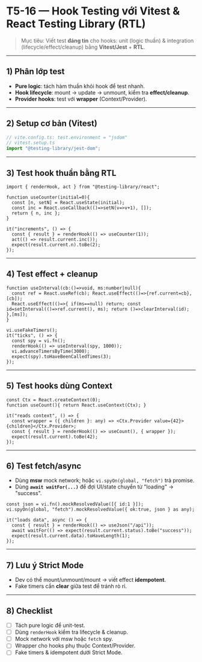 # T5-16 — Hook Testing với Vitest & React Testing Library (RTL)

> Mục tiêu: Viết test **đáng tin** cho hooks: unit (logic thuần) & integration (lifecycle/effect/cleanup) bằng **Vitest/Jest** + **RTL**.

---

## 1) Phân lớp test
- **Pure logic**: tách hàm thuần khỏi hook để test nhanh.  
- **Hook lifecycle**: mount → update → unmount, kiểm tra **effect/cleanup**.  
- **Provider hooks**: test với **wrapper** (Context/Provider).

---

## 2) Setup cơ bản (Vitest)
```ts
// vite.config.ts: test.environment = "jsdom"
// vitest.setup.ts
import "@testing-library/jest-dom";
```

---

## 3) Test hook thuần bằng RTL
```tsx
import { renderHook, act } from "@testing-library/react";

function useCounter(initial=0){
  const [n, setN] = React.useState(initial);
  const inc = React.useCallback(()=>setN(v=>v+1), []);
  return { n, inc };
}

it("increments", () => {
  const { result } = renderHook(() => useCounter(1));
  act(() => result.current.inc());
  expect(result.current.n).toBe(2);
});
```

---

## 4) Test effect + cleanup
```tsx
function useInterval(cb:()=>void, ms:number|null){
  const ref = React.useRef(cb); React.useEffect(()=>{ref.current=cb},[cb]);
  React.useEffect(()=>{ if(ms==null) return; const id=setInterval(()=>ref.current(), ms); return ()=>clearInterval(id); },[ms]);
}

vi.useFakeTimers();
it("ticks", () => {
  const spy = vi.fn();
  renderHook(() => useInterval(spy, 1000));
  vi.advanceTimersByTime(3000);
  expect(spy).toHaveBeenCalledTimes(3);
});
```

---

## 5) Test hooks dùng Context
```tsx
const Ctx = React.createContext(0);
function useCount(){ return React.useContext(Ctx); }

it("reads context", () => {
  const wrapper = ({ children }: any) => <Ctx.Provider value={42}>{children}</Ctx.Provider>;
  const { result } = renderHook(() => useCount(), { wrapper });
  expect(result.current).toBe(42);
});
```

---

## 6) Test fetch/async
- Dùng **msw** mock network; hoặc `vi.spyOn(global, "fetch")` trả promise.  
- Dùng **`await waitFor(...)`** để đợi UI/state chuyển từ "loading" → "success".

```tsx
const json = vi.fn().mockResolvedValue([{ id:1 }]);
vi.spyOn(global, "fetch").mockResolvedValue({ ok:true, json } as any);

it("loads data", async () => {
  const { result } = renderHook(() => useJson("/api"));
  await waitFor(() => expect(result.current.status).toBe("success"));
  expect(result.current.data).toHaveLength(1);
});
```

---

## 7) Lưu ý Strict Mode
- Dev có thể mount/unmount/mount → viết effect **idempotent**.
- Fake timers cần **clear** giữa test để tránh rò rỉ.

---

## 8) Checklist
- [ ] Tách pure logic để unit-test.
- [ ] Dùng `renderHook` kiểm tra lifecycle & cleanup.
- [ ] Mock network với msw hoặc `fetch` spy.
- [ ] Wrapper cho hooks phụ thuộc Context/Provider.
- [ ] Fake timers & idempotent dưới Strict Mode.